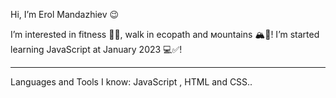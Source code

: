 Hi, I’m Erol Mandazhiev 😉


I’m interested in fitness 🏋️‍♂️, walk in ecopath and мountains 🏔️🌳!
I’m started learning JavaScript at January 2023  💻✅!


----------------------------------------------

Languages and Tools I know: JavaScript , HTML and CSS..
